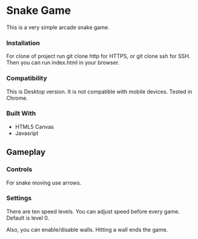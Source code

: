 # Snake Game

This is a very simple arcade snake game.

### Installation

For clone of project run git clone http for HTTPS, or git clone ssh for SSH.
Then you can run index.html in your browser.

### Compatibility

This is Desktop version. It is not compatible with mobile devices.
Tested in Chrome.

### Built With

* HTML5 Canvas
* Javasript

## Gameplay

### Controls

For snake moving use arrows.

### Settings

There are ten speed levels. You can adjust speed before every game. Default is level 0.

Also, you can enable/disable walls. Hitting a wall ends the game.
